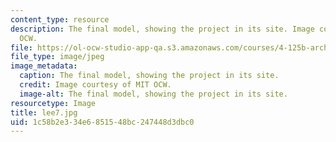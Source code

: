 ```yaml
---
content_type: resource
description: The final model, showing the project in its site. Image courtesy of MIT
  OCW.
file: https://ol-ocw-studio-app-qa.s3.amazonaws.com/courses/4-125b-architecture-studio-building-in-landscapes-fall-2005/1c58b2e334e6851548bc247448d3dbc0_lee7.jpg
file_type: image/jpeg
image_metadata:
  caption: The final model, showing the project in its site.
  credit: Image courtesy of MIT OCW.
  image-alt: The final model, showing the project in its site.
resourcetype: Image
title: lee7.jpg
uid: 1c58b2e3-34e6-8515-48bc-247448d3dbc0
---
```

